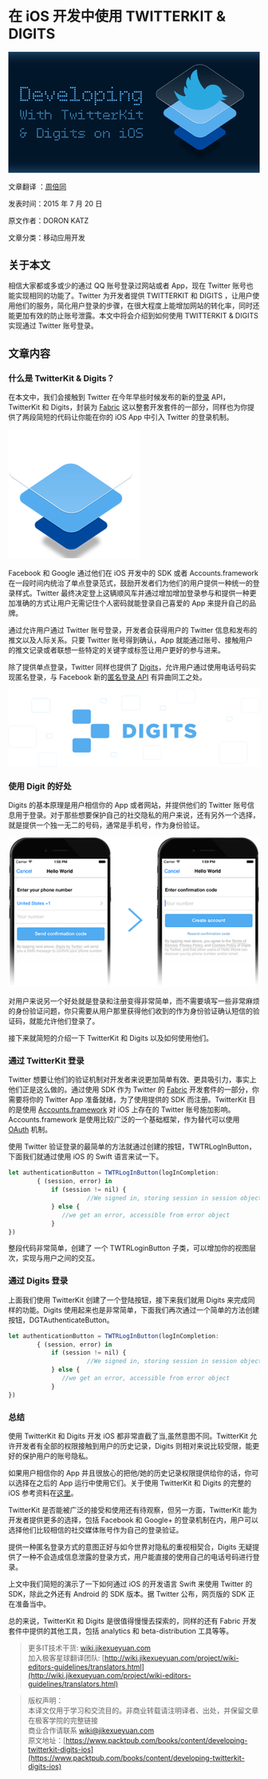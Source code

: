 # 在 iOS 开发中使用 TWITTERKIT & DIGITS

![01](images/website-banner_3.png)

文章翻译 ：[周倍同](https://github.com/tmac1997)

发表时间：2015 年 7 月 20 日 

原文作者：DORON KATZ

文章分类：移动应用开发

## 关于本文

相信大家都或多或少的通过 QQ 账号登录过网站或者 App，现在 Twitter 账号也能实现相同的功能了。Twitter 为开发者提供 TWITTERKIT 和 DIGITS ，让用户使用他们的服务，简化用户登录的步骤，在很大程度上能增加网站的转化率，同时还能更加有效的防止账号泄露。本文中将会介绍到如何使用 TWITTERKIT & DIGITS 实现通过 Twitter 账号登录。

## 文章内容

### 什么是 TwitterKit & Digits？

在本文中，我们会接触到 Twitter 在今年早些时候发布的新的[登录](https://dev.twitter.com/products/signin) API，TwitterKit 和 Digits，封装为 [Fabric](https://fabric.io/) 这以整套开发套件的一部分，同样也为你提供了两段简短的代码让你能在你的 iOS App 中引入 Twitter 的登录机制。

![](images/developing-twitterkit-digits-ios-1.png)

Facebook 和 Google 通过他们在 iOS 开发中的 SDK 或者 Accounts.framework 在一段时间内统治了单点登录范式，鼓励开发者们为他们的用户提供一种统一的登录样式。Twitter 最终决定登上这辆顺风车并通过增加增加登录参与和提供一种更加准确的方式让用户无需记住个人密码就能登录自己喜爱的 App 来提升自己的品牌。

通过允许用户通过 Twitter 账号登录，开发者会获得用户的 Twitter 信息和发布的推文以及人际关系。只要 Twitter 账号得到确认，App 就能通过账号、接触用户的推文记录或者联想一些特定的关键字或标签让用户更好的参与进来。

除了提供单点登录，Twitter 同样也提供了 [Digits](https://dev.twitter.com/products/digits)，允许用户通过使用电话号码实现匿名登录，与 Facebook 新的[匿名登录 API](https://developers.facebook.com/products/anonymous-login/) 有异曲同工之处。

![](images/developing-twitterkit-digits-ios-2.png)

### 使用 Digit 的好处

Digits 的基本原理是用户相信你的 App 或者网站，并提供他们的 Twitter 账号信息用于登录。对于那些想要保护自己的社交隐私的用户来说，还有另外一个选择，就是提供一个独一无二的号码，通常是手机号，作为身份验证。

![](images/developing-twitterkit-digits-ios-3.png)

对用户来说另一个好处就是登录和注册变得非常简单，而不需要填写一些非常麻烦的身份验证问题，你只需要从用户那里获得他们收到的作为身份验证确认短信的验证码，就能允许他们登录了。

接下来就简短的介绍一下 TwitterKit 和 Digits 以及如何使用他们。

### 通过 TwitterKit 登录

Twitter 想要让他们的验证机制对开发者来说更加简单有效、更具吸引力，事实上他们正是这么做的。通过使用 SDK 作为 Twitter 的 [Fabric](https://get.fabric.io/) 开发套件的一部分，你需要将你的 Twitter App 准备就绪，为了使用提供的 SDK 而注册。TwitterKit 目的是使用 [Accounts.framework](https://get.fabric.io/) 对 iOS 上存在的 Twitter 账号施加影响。Accounts.framework 是使用比较广泛的一个基础框架，作为替代可以使用 [OAuth](https://en.wikipedia.org/wiki/OAuth) 机制。

使用 Twitter 验证登录的最简单的方法就通过创建的按钮，TWTRLogInButton，下面我们就通过使用 iOS 的 Swift 语言来试一下。

```javascript
let authenticationButton = TWTRLogInButton(logInCompletion:
        { (session, error) in
            if (session != nil) {
                      //We signed in, storing session in session object.
            } else {
               //we get an error, accessible from error object
            }
})
```

整段代码非常简单，创建了 一个 TWTRLoginButton 子类，可以增加你的视图层次，实现与用户之间的交互。

### 通过 Digits 登录 

上面我们使用 TwitterKit 创建了一个登陆按钮，接下来我们就用 Digits 来完成同样的功能。Digits 使用起来也是非常简单，下面我们再次通过一个简单的方法创建按钮，DGTAuthenticateButton。

```javascript
let authenticationButton = TWTRLogInButton(logInCompletion:
        { (session, error) in
            if (session != nil) {
                      //We signed in, storing session in session object.
            } else {
               //we get an error, accessible from error object
            }
})
```

### 总结

使用 TwitterKit 和 Digits 开发 iOS 都非常直截了当,虽然意图不同。TwitterKit 允许开发者有全部的权限接触到用户的历史记录，Digits 则相对来说比较受限，能更好的保护用户的账号隐私。

如果用户相信你的 App 并且很放心的把他/她的历史记录权限提供给你的话，你可以选择在之后的 App 运行中使用它们。关于使用 TwitterKit 和 Digits 的完整的 iOS 参考资料在[这里](https://dev.twitter.com/twitter-kit/ios-reference)。

TwitterKit 是否能被广泛的接受和使用还有待观察，但另一方面，TwitterKit 能为开发者提供更多的选择，包括 Facebook 和 Google+  的登录机制在内，用户可以选择他们比较相信的社交媒体账号作为自己的登录验证。

提供一种匿名登录方式的意图正好与如今世界对隐私的重视相契合，Digits 无疑提供了一种不会造成信息泄露的登录方式，用户能直接的使用自己的电话号码进行登录。

上文中我们简短的演示了一下如何通过 iOS 的开发语言 Swift 来使用 Twitter 的 SDK，除此之外还有 Android 的 SDK 版本。据 Twitter 公布，网页版的 SDK 正在准备当中。

总的来说，TwitterKit 和 Digits 是很值得慢慢去探索的，同样的还有 Fabric 开发套件中提供的其他工具，包括 analytics 和 beta-distribution 工具等等。

> 更多IT技术干货: [wiki.jikexueyuan.com](wiki.jikexueyuan.com)   
> 加入极客星球翻译团队: [http://wiki.jikexueyuan.com/project/wiki-editors-guidelines/translators.html](http://wiki.jikexueyuan.com/project/wiki-editors-guidelines/translators.html)   

> 版权声明：   
> 本译文仅用于学习和交流目的。非商业转载请注明译者、出处，并保留文章在极客学院的完整链接   
> 商业合作请联系 wiki@jikexueyuan.com   
> 原文地址：[https://www.packtpub.com/books/content/developing-twitterkit-digits-ios](https://www.packtpub.com/books/content/developing-twitterkit-digits-ios)
